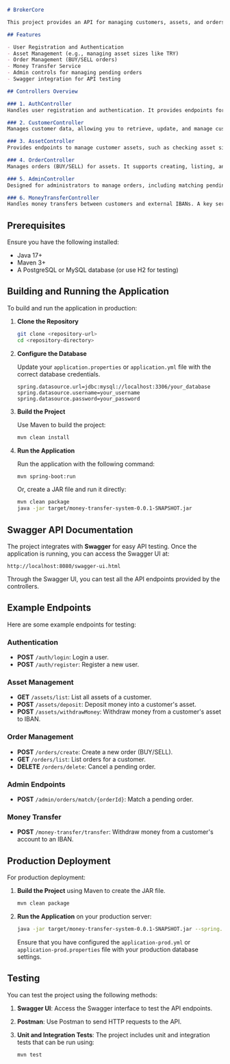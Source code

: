 ```markdown
# BrokerCore 

This project provides an API for managing customers, assets, and orders in a financial system. It supports money transfers, order management (BUY/SELL), and user authentication. The application follows a microservice architecture, where the money transfer functionality can be decoupled into a separate microservice.

## Features

- User Registration and Authentication
- Asset Management (e.g., managing asset sizes like TRY)
- Order Management (BUY/SELL orders)
- Money Transfer Service
- Admin controls for managing pending orders
- Swagger integration for API testing

## Controllers Overview

### 1. AuthController
Handles user registration and authentication. It provides endpoints for login and user registration.

### 2. CustomerController
Manages customer data, allowing you to retrieve, update, and manage customer-related information.

### 3. AssetController
Provides endpoints to manage customer assets, such as checking asset size and usable size for a given customer.

### 4. OrderController
Manages orders (BUY/SELL) for assets. It supports creating, listing, and canceling orders.

### 5. AdminController
Designed for administrators to manage orders, including matching pending orders.

### 6. MoneyTransferController
Handles money transfers between customers and external IBANs. A key service in the system, providing APIs for money withdrawal.
```
## Prerequisites

Ensure you have the following installed:

- Java 17+
- Maven 3+
- A PostgreSQL or MySQL database (or use H2 for testing)

## Building and Running the Application

To build and run the application in production:

1. **Clone the Repository**

   ```bash
   git clone <repository-url>
   cd <repository-directory>
   ```

2. **Configure the Database**

   Update your `application.properties` or `application.yml` file with the correct database credentials.

   ```properties
   spring.datasource.url=jdbc:mysql://localhost:3306/your_database
   spring.datasource.username=your_username
   spring.datasource.password=your_password
   ```

3. **Build the Project**

   Use Maven to build the project:

   ```bash
   mvn clean install
   ```

4. **Run the Application**

   Run the application with the following command:

   ```bash
   mvn spring-boot:run
   ```

   Or, create a JAR file and run it directly:

   ```bash
   mvn clean package
   java -jar target/money-transfer-system-0.0.1-SNAPSHOT.jar
   ```

## Swagger API Documentation

The project integrates with **Swagger** for easy API testing. Once the application is running, you can access the Swagger UI at:

```
http://localhost:8080/swagger-ui.html
```

Through the Swagger UI, you can test all the API endpoints provided by the controllers.

## Example Endpoints

Here are some example endpoints for testing:

### Authentication

- **POST** `/auth/login`: Login a user.
- **POST** `/auth/register`: Register a new user.


### Asset Management

- **GET** `/assets/list`: List all assets of a customer.
- **POST** `/assets/deposit`: Deposit money into a customer's asset.
- **POST** `/assets/withdrawMoney`: Withdraw money from a customer's asset to IBAN.

### Order Management

- **POST** `/orders/create`: Create a new order (BUY/SELL).
- **GET** `/orders/list`: List orders for a customer.
- **DELETE** `/orders/delete`: Cancel a pending order.

### Admin Endpoints

- **POST** `/admin/orders/match/{orderId}`: Match a pending order.

### Money Transfer

- **POST** `/money-transfer/transfer`: Withdraw money from a customer's account to an IBAN.

## Production Deployment

For production deployment:

1. **Build the Project** using Maven to create the JAR file.

   ```bash
   mvn clean package
   ```

2. **Run the Application** on your production server:

   ```bash
   java -jar target/money-transfer-system-0.0.1-SNAPSHOT.jar --spring.profiles.active=prod
   ```

   Ensure that you have configured the `application-prod.yml` or `application-prod.properties` file with your production database settings.

## Testing

You can test the project using the following methods:

1. **Swagger UI**: Access the Swagger interface to test the API endpoints.
2. **Postman**: Use Postman to send HTTP requests to the API.
3. **Unit and Integration Tests**: The project includes unit and integration tests that can be run using:

   ```bash
   mvn test
   ```
